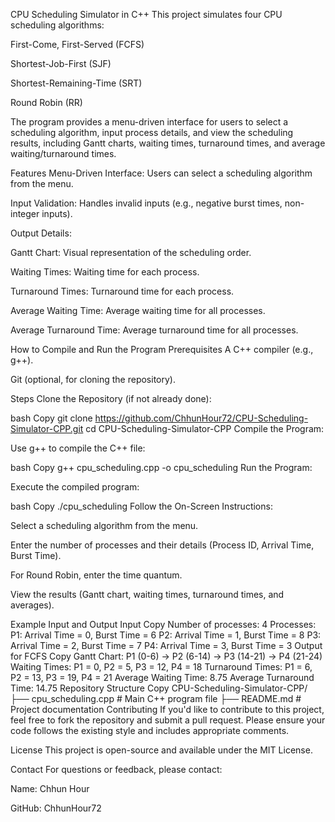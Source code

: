 CPU Scheduling Simulator in C++
This project simulates four CPU scheduling algorithms:

First-Come, First-Served (FCFS)

Shortest-Job-First (SJF)

Shortest-Remaining-Time (SRT)

Round Robin (RR)

The program provides a menu-driven interface for users to select a scheduling algorithm, input process details, and view the scheduling results, including Gantt charts, waiting times, turnaround times, and average waiting/turnaround times.

Features
Menu-Driven Interface: Users can select a scheduling algorithm from the menu.

Input Validation: Handles invalid inputs (e.g., negative burst times, non-integer inputs).

Output Details:

Gantt Chart: Visual representation of the scheduling order.

Waiting Times: Waiting time for each process.

Turnaround Times: Turnaround time for each process.

Average Waiting Time: Average waiting time for all processes.

Average Turnaround Time: Average turnaround time for all processes.

How to Compile and Run the Program
Prerequisites
A C++ compiler (e.g., g++).

Git (optional, for cloning the repository).

Steps
Clone the Repository (if not already done):

bash
Copy
git clone https://github.com/ChhunHour72/CPU-Scheduling-Simulator-CPP.git
cd CPU-Scheduling-Simulator-CPP
Compile the Program:

Use g++ to compile the C++ file:

bash
Copy
g++ cpu_scheduling.cpp -o cpu_scheduling
Run the Program:

Execute the compiled program:

bash
Copy
./cpu_scheduling
Follow the On-Screen Instructions:

Select a scheduling algorithm from the menu.

Enter the number of processes and their details (Process ID, Arrival Time, Burst Time).

For Round Robin, enter the time quantum.

View the results (Gantt chart, waiting times, turnaround times, and averages).

Example Input and Output
Input
Copy
Number of processes: 4
Processes:
P1: Arrival Time = 0, Burst Time = 6
P2: Arrival Time = 1, Burst Time = 8
P3: Arrival Time = 2, Burst Time = 7
P4: Arrival Time = 3, Burst Time = 3
Output for FCFS
Copy
Gantt Chart: P1 (0-6) → P2 (6-14) → P3 (14-21) → P4 (21-24)
Waiting Times: P1 = 0, P2 = 5, P3 = 12, P4 = 18
Turnaround Times: P1 = 6, P2 = 13, P3 = 19, P4 = 21
Average Waiting Time: 8.75
Average Turnaround Time: 14.75
Repository Structure
Copy
CPU-Scheduling-Simulator-CPP/
├── cpu_scheduling.cpp   # Main C++ program file
├── README.md            # Project documentation
Contributing
If you'd like to contribute to this project, feel free to fork the repository and submit a pull request. Please ensure your code follows the existing style and includes appropriate comments.

License
This project is open-source and available under the MIT License.

Contact
For questions or feedback, please contact:

Name: Chhun Hour

GitHub: ChhunHour72
